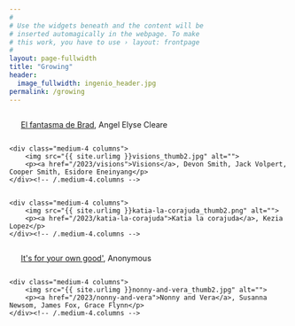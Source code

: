 ```yaml
---
#
# Use the widgets beneath and the content will be
# inserted automagically in the webpage. To make
# this work, you have to use › layout: frontpage
#
layout: page-fullwidth
title: "Growing"
header:
  image_fullwidth: ingenio_header.jpg
permalink: /growing
---
```


<div class="row t30">
    <div class="medium-4 columns">
        <img src="{{ site.urlimg }}el-fantasma-de-brad_thumb2.png" alt="">
        <p><a href="/2023/el-fantsama-de-brad">El fantasma de Brad</a>, Angel Elyse Cleare</p>
    </div><!-- /.medium-4.columns -->

    <div class="medium-4 columns">
        <img src="{{ site.urlimg }}visions_thumb2.jpg" alt="">
        <p><a href="/2023/visions">Visions</a>, Devon Smith, Jack Volpert, Cooper Smith, Esidore Eneinyang</p>
    </div><!-- /.medium-4.columns -->
	

    <div class="medium-4 columns">
        <img src="{{ site.urlimg }}katia-la-corajuda_thumb2.png" alt="">
        <p><a href="/2023/katia-la-corajuda">Katia la corajuda</a>, Kezia Lopez</p>
    </div><!-- /.medium-4.columns -->
	
</div>	


<div class="row t30">
    <div class="medium-4 columns">
        <img src="{{ site.urlimg }}its-for-your-own-good_thumb2.jpg" alt="">
        <p><a href="/2023/its-for-your-own-good">It's for your own good'</a>, Anonymous</p>
    </div><!-- /.medium-4.columns -->

    <div class="medium-4 columns">
        <img src="{{ site.urlimg }}nonny-and-vera_thumb2.jpg" alt="">
        <p><a href="/2023/nonny-and-vera">Nonny and Vera</a>, Susanna Newsom, James Fox, Grace Flynn</p>
    </div><!-- /.medium-4.columns -->

	
</div>	
